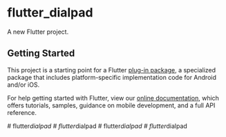 # flutter_dialpad

A new Flutter project.

## Getting Started

This project is a starting point for a Flutter
[plug-in package](https://flutter.dev/developing-packages/),
a specialized package that includes platform-specific implementation code for
Android and/or iOS.

For help getting started with Flutter, view our
[online documentation](https://flutter.dev/docs), which offers tutorials,
samples, guidance on mobile development, and a full API reference.

#   f l u t t e r _ d i a l p a d  
 #   f l u t t e r _ d i a l p a d  
 #   f l u t t e r _ d i a l p a d  
 #   f l u t t e r _ d i a l p a d  
 